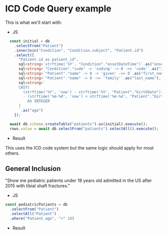 <script setup lang="ts">
import { table0, table1 } from "./sql/icd-queries";
import { onMounted, ref } from "vue";
import DataTable from "./components/DataTable.vue";
// @ts-ignore
import { sqliteOnFhir } from "~/sqlite.browser";
// @ts-ignore
import DBWorker from "./sql/db.worker?worker";
import { Kysely } from "kysely";

const worker = new DBWorker({ name: "db.worker" });

const dialect = sqliteOnFhir(
  ":memory:",
  "http://localhost:8787/fhir",
  ["Patient", "Condition"],
  worker,
);
const db = new Kysely({
  dialect,
});

type Column = {
  name: string;
  dataType: string;
};
type ViewState = { rows: Record<string, unknown>[]; columns: Column[] }

const viewStates = ref<ViewState[]>([]);
onMounted(async () => {
  try {
    const t0  = await table0(db);
    const t1 = await table1(db)
    const views: ViewState[] = [
      t0,
      t1
    ];
    console.log("ok", views[1])
    viewStates.value = views
  } catch (e) {
    console.error(e);
  }
});

</script>

# ICD Code Query example
This is what we'll start with:
- JS
```ts
  const initial = db
    .selectFrom("Patient")
    .innerJoin("Condition", "Condition.subject", "Patient.id")
    .select([
      "Patient.id as patient_id",
      sql<string>`strftime('%Y', "Condition"."onsetDateTime")`.as("onset_year"),
      sql<string>`"Condition"."code" -> 'coding' -> 0 ->> 'code'`.as("icd_code"),
      sql<string>`"Patient"."name" -> 0 -> 'given' ->> 0`.as("first_name"),
      sql<string>`"Patient"."name" -> 0 ->> 'family'`.as("last_name"),
      sql<string>`
      CAST(
        (strftime('%Y', 'now') - strftime('%Y', "Patient"."birthDate")) 
        - (strftime('%m-%d', 'now') < strftime('%m-%d', "Patient"."birthDate"))
          AS INTEGER
      )
      `.as("age")
    ]);

  await db.schema.createTable("patients").as(initial).execute();
  rows.value = await db.selectFrom("patients").selectAll().execute();
```

- Result
<ClientOnly>
    <DataTable :columns="viewStates[0].columns" :rows="viewStates[0].rows" />
</ClientOnly>

This uses the ICD code system but the same logic should apply for most others.

## General Inclusion
"Show me pediatric patients under 18 years old admitted in the US after 2015 with 
tibial shaft fractures."

- JS
```ts
const pediatricPatients = db
  .selectFrom("Patient")
  .selectAll("Patient")
  .where("Patient.age", "<" 18)
```
- Result
<ClientOnly>
  <DataTable :columns="viewStates[1].columns" :rows="viewStates[1].rows" />
</ClientOnly>
